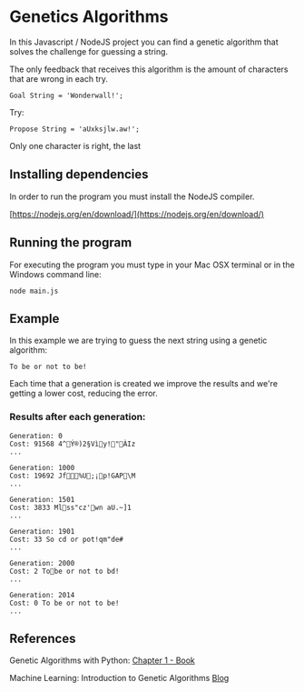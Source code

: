 # Genetics Algorithms

In this Javascript / NodeJS project you can find a genetic algorithm that solves the challenge for guessing a string.

The only feedback that receives this algorithm is the amount of characters that are wrong in each try.

    Goal String = 'Wonderwall!';

Try:

    Propose String = 'aUxksjlw.aw!';

Only one character is right, the last


## Installing dependencies

In order to run the program you must install the NodeJS compiler.

[https://nodejs.org/en/download/](https://nodejs.org/en/download/)

## Running the program

For executing the program you must type in your Mac OSX terminal or in the Windows command line:

    node main.js

## Example

In this example we are trying to guess the next string using a genetic algorithm:

    To be or not to be!

Each time that a generation is created we improve the results and we're getting a lower cost, reducing the error.

### Results after each generation:

    Generation: 0 
    Cost: 91568 4^Ý®)2§Vìy!"ÀIz
    ...

    Generation: 1000 
    Cost: 19692 Jf%U;¡p!GAP\M
    ...
    
    Generation: 1501 
    Cost: 3833 Mlss"cz'wn aU.~]1
    ...

    Generation: 1901
    Cost: 33 So cd or pot!qm"de#
    ...

    Generation: 2000
    Cost: 2 Tobe or not to bd!
    ...
    
    Generation: 2014
    Cost: 0 To be or not to be!
    ...

## References

Genetic Algorithms with Python:
[Chapter 1 - Book](https://www.amazon.com/Genetic-Algorithms-Python-Clinton-Sheppard/dp/1540324001)

Machine Learning: Introduction to Genetic Algorithms
[Blog](https://burakkanber.com/blog/machine-learning-genetic-algorithms-part-1-javascript/)
